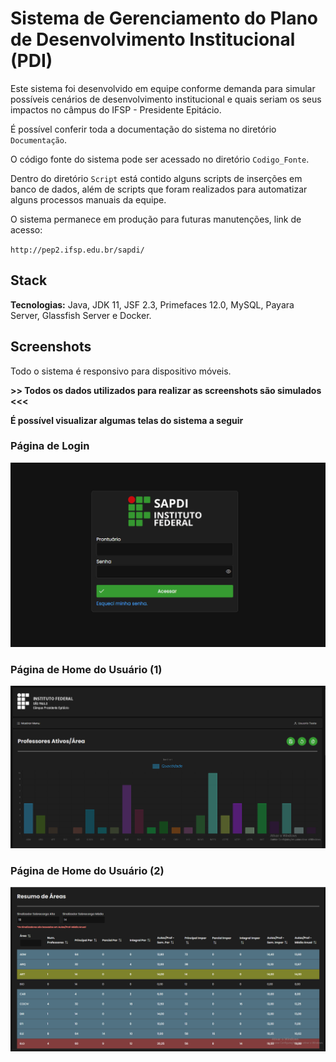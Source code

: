 # Sistema de Gerenciamento do Plano de Desenvolvimento Institucional (PDI)

Este sistema foi desenvolvido em equipe conforme demanda para simular possíveis cenários de desenvolvimento institucional e quais seriam os seus impactos no câmpus do IFSP - Presidente Epitácio.

É possível conferir toda a documentação do sistema no diretório `Documentação`.

O código fonte do sistema pode ser acessado no diretório `Codigo_Fonte`.

Dentro do diretório `Script` está contido alguns scripts de inserções em banco de dados, além de scripts que foram realizados para automatizar alguns processos manuais da equipe.

O sistema permanece em produção para futuras manutenções, link de acesso:

`http://pep2.ifsp.edu.br/sapdi/`

## Stack

**Tecnologias:** Java, JDK 11, JSF 2.3, Primefaces 12.0, MySQL, Payara Server, Glassfish Server e Docker.

## Screenshots

<p style="text-align: justify;"> Todo o sistema é responsivo para dispositivo móveis. 
</p>

<strong>>> Todos os dados utilizados para realizar as screenshots são simulados <<<</strong>

<strong>É possível visualizar algumas telas do sistema a seguir</strong>

### **Página de Login**

<img src="To_github/login_page.png">

### **Página de Home do Usuário (1)**

<img src="To_github/home_page.png">

### **Página de Home do Usuário (2)**

<img src="To_github/home_page_2.png">

